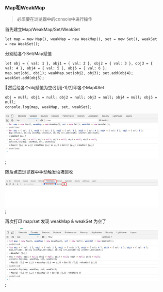 ### Map和WeakMap
> 必须要在浏览器中的console中进行操作

首先建立Map/WeakMap/Set/WeakSet
```
let map = new Map(), weakMap = new WeakMap(), set = new Set(), weakSet = new WeakSet();
```
分别给各个Set/Map赋值
```
let obj = { val: 1 }, obj1 = { val: 2 }, obj2 = { val: 3 }, obj3 = { val: 4 }, obj4 = { val: 5 }, obj5 = { val: 6 };
map.set(obj, obj1); weakMap.set(obj2, obj3); set.add(obj4); weakSet.add(obj5);
```
然后给各个obj赋值为空(引用-1)/打印各个Map&Set
```
obj = null; obj1 = null; obj2 = null; obj3 = null; obj4 = null; obj5 = null;
console.log(map, weakMap, set, weakSet);
```
![打印map/set](./pic/start.png);

随后点击浏览器中手动触发垃圾回收

![触发垃圾回收](./pic/delete.png);

再次打印 map/set 发现 weakMap & weakSet 为空了

![再次打印](./pic/end.png);